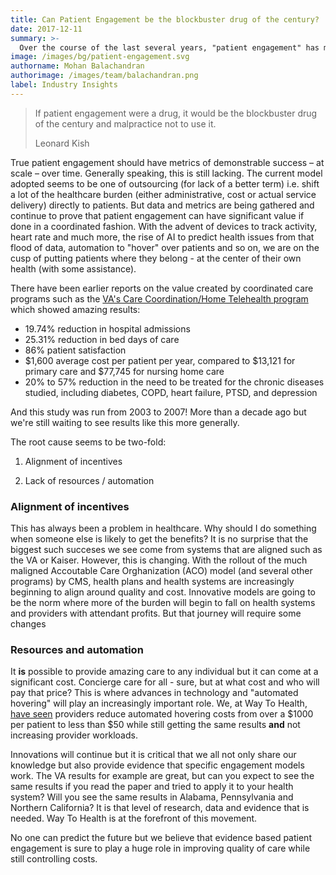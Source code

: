 ```yaml
---
title: Can Patient Engagement be the blockbuster drug of the century?
date: 2017-12-11
summary: >-
  Over the course of the last several years, "patient engagement" has mushroomed into a lead topic for speakers, conferences, trade shows, pitch decks, analyst reports and countless headlines (now including this one). The trouble is, there is still no clear path forward to applying learnings at scale. 
image: /images/bg/patient-engagement.svg
authorname: Mohan Balachandran
authorimage: /images/team/balachandran.png
label: Industry Insights
---
```


<blockquote>
    <p>If patient engagement were a drug, it would be the blockbuster drug of the century and malpractice not to use it.</p>
    <footer>Leonard Kish</footer>
</blockquote>


True patient engagement should have metrics of demonstrable success – at scale – over time. Generally speaking, this is still lacking. The current model adopted seems to be one of outsourcing (for lack of a better term) i.e. shift a lot of the healthcare burden (either administrative, cost or actual service delivery) directly to patients. But data and metrics are being gathered and continue to prove that patient engagement can have significant value if done in a coordinated fashion. With the advent of devices to track activity, heart rate and much more, the rise of AI to predict health issues from that flood of data, automation to "hover" over patients and so on, we are on the cusp of putting patients where they belong - at the center of their own health (with some assistance).


There have been earlier reports on the value created by coordinated care programs such as the [VA's Care Coordination/Home Telehealth program](https://www.ncbi.nlm.nih.gov/pubmed/19119835) which showed amazing results:

- 19.74% reduction in hospital admissions
- 25.31% reduction in bed days of care
- 86% patient satisfaction
- $1,600 average cost per patient per year, compared to $13,121 for primary care and $77,745 for nursing home care
- 20% to 57% reduction in the need to be treated for the chronic diseases studied, including diabetes, COPD, heart failure, PTSD, and depression

And this study was run from 2003 to 2007! More than a decade ago but we're still waiting to see results like this more generally.

The root cause seems to be two-fold:

1. Alignment of incentives

2. Lack of resources / automation

### Alignment of incentives
This has always been a problem in healthcare. Why should I do something when someone else is likely to get the benefits? It is no surprise that the biggest such succeses we see come from systems that are aligned such as the VA or Kaiser. However, this is changing. With the rollout of the much maligned Accoutable Care Orghanization (ACO) model (and several other programs) by CMS, health plans and health systems are increasingly beginning to align around quality and cost. Innovative models are going to be the norm where more of the burden will begin to fall on health systems and providers with attendant profits. But that journey will require some changes

### Resources and automation
It **is** possible to provide amazing care to any individual but it can come at a significant cost. Concierge care for all - sure, but at what cost and who will pay that price? This is where advances in technology and "automated hovering" will play an increasingly important role. We, at Way To Health, [have seen](/casestudies/livbetter) providers reduce automated hovering costs from over a $1000 per patient to less than $50 while still getting the same results **and** not increasing provider workloads.


Innovations will continue but it is critical that we all not only share our knowledge but also provide evidence that specific engagement models work. The VA results for example are great, but can you expect to see the same results if you read the paper and tried to apply it to your health system? Will you see the same results in Alabama, Pennsylvania and Northern California? It is that level of research, data and evidence that is needed. Way To Health is at the forefront of this movement. 

No one can predict the future but we believe that evidence based patient engagement is sure to play a huge role in improving quality of care while still controlling costs.